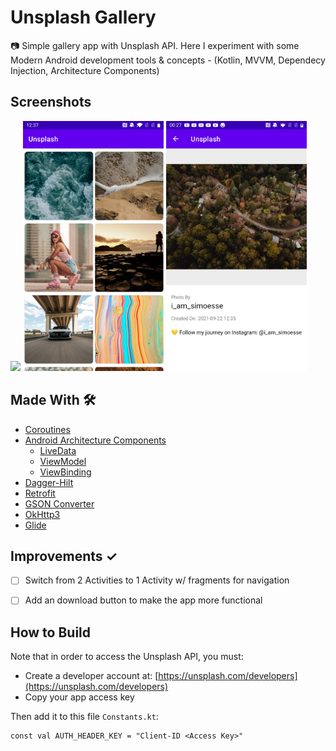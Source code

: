 # Unsplash Gallery

:camera: Simple gallery app with Unsplash API. Here I experiment with some Modern Android development tools & concepts - (Kotlin, MVVM, Dependecy Injection, Architecture Components)

## Screenshots
<p>
  <img src="https://github.com/Ashhas/unsplash-gallery/blob/main/screenshots/app-walkthrough.gif" width="225">
  <img src="https://github.com/Ashhas/unsplash-gallery/blob/main/screenshots/Screenshot_20210927-123721.jpg" width="225"> 
  <img src="https://github.com/Ashhas/unsplash-gallery/blob/main/screenshots/Screenshot_20210927-002703.jpg" width="225">
 </p>

## Made With 🛠
- [Coroutines](https://kotlinlang.org/docs/reference/coroutines-overview.html)
- [Android Architecture Components](https://developer.android.com/topic/libraries/architecture) 
  - [LiveData](https://developer.android.com/topic/libraries/architecture/livedata)  
  - [ViewModel](https://developer.android.com/topic/libraries/architecture/viewmodel) 
  - [ViewBinding](https://developer.android.com/topic/libraries/view-binding) 
- [Dagger-Hilt](https://dagger.dev/hilt/)
- [Retrofit](https://square.github.io/retrofit/)
- [GSON Converter](https://github.com/square/retrofit/tree/master/retrofit-converters/gson)
- [OkHttp3](https://github.com/square/okhttp)
- [Glide](https://github.com/bumptech/glide) 

## Improvements ✓

- [ ] Switch from 2 Activities to 1 Activity w/ fragments for navigation
- [ ] Add an download button to make the app more functional


## How to Build

Note that in order to access the Unsplash API, you must:

- Create a developer account at: [https://unsplash.com/developers](https://unsplash.com/developers)
- Copy your app access key

Then add it to this file `Constants.kt`:

```
const val AUTH_HEADER_KEY = "Client-ID <Access Key>"
```
